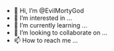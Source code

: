 - 👋 Hi, I’m @EvilMortyGod
- 👀 I’m interested in ...
- 🌱 I’m currently learning ...
- 💞️ I’m looking to collaborate on ...
- 📫 How to reach me ...

<!---
EvilMortyGod/EvilMortyGod is a ✨ special ✨ repository because its `README.md` (this file) appears on your GitHub profile.
You can click the Preview link to take a look at your changes.
--->
